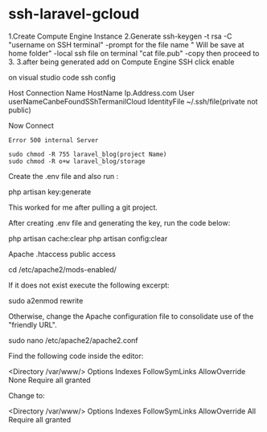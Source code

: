# ssh-laravel-gcloud

1.Create Compute Engine Instance
2.Generate ssh-keygen -t rsa  -C "username on SSH terminal"
  -prompt for the file name " Will be save at home folder"
  -local ssh file on terminal "cat file.pub"
  -copy then proceed to 3.
3.after being generated add on Compute Engine SSH click enable

on visual studio code ssh config 

Host Connection Name
    HostName Ip.Address.com
    User userNameCanbeFoundSShTermanilCloud
    IdentityFile ~/.ssh/file(private not public)
    
Now Connect
    
    Error 500 internal Server
    
    sudo chmod -R 755 laravel_blog(project Name)
    sudo chmod -R o+w laravel_blog/storage
    

Create the .env file and also run :

php artisan key:generate

This worked for me after pulling a git project.

After creating .env file and generating the key, run the code below:

php artisan cache:clear 
php artisan config:clear


    

    
    
Apache .htaccess public access


cd /etc/apache2/mods-enabled/

If it does not exist execute the following excerpt:

sudo a2enmod rewrite

Otherwise, change the Apache configuration file to consolidate use of the "friendly URL".

sudo nano /etc/apache2/apache2.conf

Find the following code inside the editor:

<Directory /var/www/> 
   Options Indexes FollowSymLinks
   AllowOverride None
   Require all granted
</Directory> 

Change to:

<Directory /var/www/> 
    Options Indexes FollowSymLinks
    AllowOverride All
    Require all granted
</Directory>
